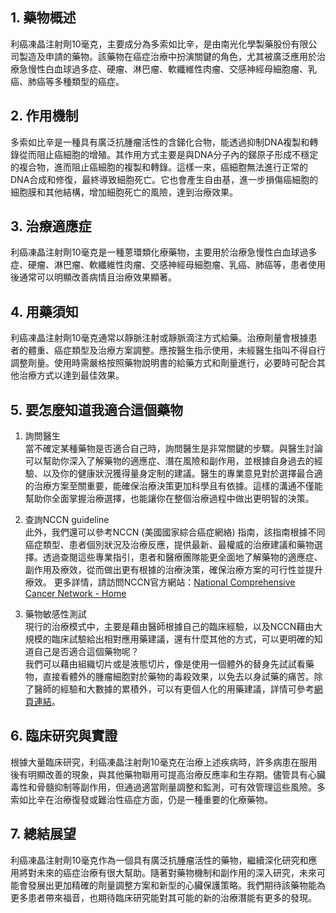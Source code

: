 ## 1. 藥物概述

利癌凍晶注射劑10毫克，主要成分為多索如比辛，是由南光化學製藥股份有限公司製造及申請的藥物。該藥物在癌症治療中扮演關鍵的角色，尤其被廣泛應用於治療急慢性白血球過多症、硬瘤、淋巴瘤、軟纖維性肉瘤、交感神經母細胞瘤、乳癌、肺癌等多種類型的癌症。

## 2. 作用機制

多索如比辛是一種具有廣泛抗腫瘤活性的含銻化合物，能透過抑制DNA複製和轉錄從而阻止癌細胞的增殖。其作用方式主要是與DNA分子內的銻原子形成不穩定的複合物，進而阻止癌細胞的複製和轉錄。這樣一來，癌細胞無法進行正常的DNA合成和修復，最終導致細胞死亡。它也會產生自由基，進一步損傷癌細胞的細胞膜和其他結構，增加細胞死亡的風險，達到治療效果。

## 3. 治療適應症 

利癌凍晶注射劑10毫克是一種蒽環類化療藥物，主要用於治療急慢性白血球過多症、硬瘤、淋巴瘤、軟纖維性肉瘤、交感神經母細胞瘤、乳癌、肺癌等，患者使用後通常可以明顯改善病情且治療效果顯著。

## 4. 用藥須知 

利癌凍晶注射劑10毫克通常以靜脈注射或靜脈滴注方式給藥。治療劑量會根據患者的體重、癌症類型及治療方案調整。應按醫生指示使用，未經醫生指叫不得自行調整劑量。使用時需嚴格按照藥物說明書的給藥方式和劑量進行，必要時可配合其他治療方式以達到最佳效果。

## 5. 要怎麼知道我適合這個藥物 

1. 詢問醫生  
當不確定某種藥物是否適合自己時，詢問醫生是非常關鍵的步驟。與醫生討論可以幫助你深入了解藥物的適應症、潛在風險和副作用，並根據自身過去的經驗、以及你的健康狀況獲得量身定制的建議。醫生的專業意見對於選擇最合適的治療方案至關重要，能確保治療決策更加科學且有依據。這樣的溝通不僅能幫助你全面掌握治療選擇，也能讓你在整個治療過程中做出更明智的決策。 

2. 查詢NCCN guideline  
此外，我們還可以參考NCCN (美國國家綜合癌症網絡) 指南，該指南根據不同癌症類型、患者個別狀況及治療反應，提供最新、最權威的治療建議和藥物選擇。透過查閱這些專業指引，患者和醫療團隊能更全面地了解藥物的適應症、副作用及療效，從而做出更有根據的治療決策，確保治療方案的可行性並提升療效。 
更多詳情，請訪問NCCN官方網站：[National Comprehensive Cancer Network - Home](https://www.nccn.org/)

3. 藥物敏感性測試  
現行的治療模式中，主要是藉由醫師根據自己的臨床經驗，以及NCCN藉由大規模的臨床試驗給出相對應用藥建議，還有什麼其他的方式，可以更明確的知道自己是否適合這個藥物呢？   
我們可以藉由組織切片或是液態切片，像是使用一個體外的替身先試試看藥物，直接看體外的腫瘤細胞對於藥物的毒殺效果，以免去以身試藥的痛苦。除了醫師的經驗和大數據的累積外，可以有更個人化的用藥建議，詳情可參考[網頁連結](https://info.cancerfree.io/)。

## 6. 臨床研究與實證 

根據大量臨床研究，利癌凍晶注射劑10毫克在治療上述疾病時，許多病患在服用後有明顯改善的現象，與其他藥物聯用可提高治療反應率和生存期。儘管具有心臟毒性和骨髓抑制等副作用，但通過適當劑量調整和監測，可有效管理這些風險。多索如比辛在治療復發或難治性癌症方面，仍是一種重要的化療藥物。

## 7. 總結展望 

利癌凍晶注射劑10毫克作為一個具有廣泛抗腫瘤活性的藥物，繼續深化研究和應用將對未來的癌症治療有很大幫助。隨著對藥物機制和副作用的深入研究，未來可能會發展出更加精確的劑量調整方案和新型的心臟保護策略。我們期待該藥物能為更多患者帶來福音，也期待臨床研究能對其可能的新的治療潛能有更多的發現。
